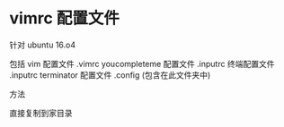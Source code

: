 # vimrc 配置文件

针对 ubuntu 16.o4

包括
 vim 配置文件 .vimrc
 youcompleteme 配置文件 .inputrc
 终端配置文件 .inputrc
 terminator 配置文件 .config (包含在此文件夹中)
 
方法

直接复制到家目录

